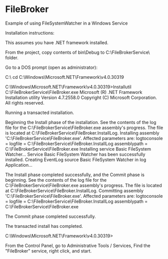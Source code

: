 # FileBroker
Example of using FileSystemWatcher in a Windows Service

Installation instructions:

This assumes you have .NET framework installed.

From the project, copy contents of bin\Debug to C:\FileBrokerService\ folder.

Go to a DOS prompt (open as administrator):

C:\ cd C:\Windows\Microsoft.NET\Framework\v4.0.30319

C:\Windows\Microsoft.NET\Framework\v4.0.30319>Installutil C:\FileBrokerService\FileBroker.exe
Microsoft (R) .NET Framework Installation utility Version 4.7.2558.0
Copyright (C) Microsoft Corporation.  All rights reserved.


Running a transacted installation.

Beginning the Install phase of the installation.
See the contents of the log file for the C:\FileBrokerService\FileBroker.exe assembly's progress.
The file is located at C:\FileBrokerService\FileBroker.InstallLog.
Installing assembly 'C:\FileBrokerService\FileBroker.exe'.
Affected parameters are:
   logtoconsole =
   logfile = C:\FileBrokerService\FileBroker.InstallLog
   assemblypath = C:\FileBrokerService\FileBroker.exe
Installing service Basic FileSystem Watcher...
Service Basic FileSystem Watcher has been successfully installed.
Creating EventLog source Basic FileSystem Watcher in log Application...

The Install phase completed successfully, and the Commit phase is beginning.
See the contents of the log file for the C:\FileBrokerService\FileBroker.exe assembly's progress.
The file is located at C:\FileBrokerService\FileBroker.InstallLog.
Committing assembly 'C:\FileBrokerService\FileBroker.exe'.
Affected parameters are:
   logtoconsole =
   logfile = C:\FileBrokerService\FileBroker.InstallLog
   assemblypath = C:\FileBrokerService\FileBroker.exe

The Commit phase completed successfully.

The transacted install has completed.

C:\Windows\Microsoft.NET\Framework\v4.0.30319>

From the Control Panel, go to Administrative Tools / Services,   Find the "FileBroker" service, right click, and start.
